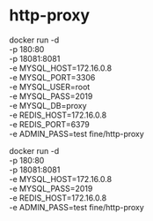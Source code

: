 # http-proxy

docker run -d \
  -p 180:80 \
  -p 18081:8081 \
  -e MYSQL_HOST=172.16.0.8 \
  -e MYSQL_PORT=3306 \
  -e MYSQL_USER=root \
  -e MYSQL_PASS=2019 \
  -e MYSQL_DB=proxy \
  -e REDIS_HOST=172.16.0.8 \
  -e REDIS_PORT=6379 \
  -e ADMIN_PASS=test fine/http-proxy


docker run -d \
  -p 180:80 \
  -p 18081:8081 \
  -e MYSQL_HOST=172.16.0.8 \
  -e MYSQL_PASS=2019 \
  -e REDIS_HOST=172.16.0.8 \
  -e ADMIN_PASS=test fine/http-proxy

